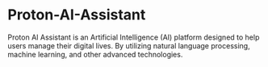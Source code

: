# Proton-AI-Assistant
Proton AI Assistant is an Artificial Intelligence (AI) platform designed to help users manage their digital lives. By utilizing natural language processing, machine learning, and other advanced technologies.
